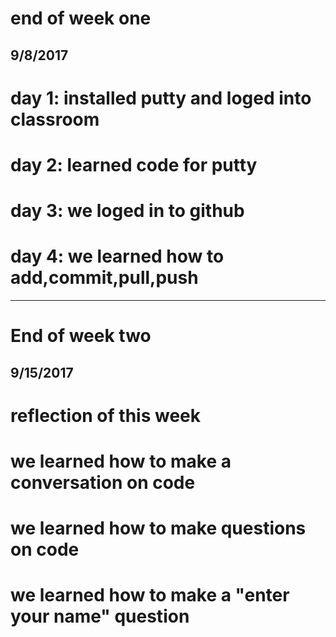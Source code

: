 # end of week one
## 9/8/2017
# day 1: installed putty and loged into classroom
# day 2: learned code for putty
# day 3: we loged in to github
# day 4: we learned how to add,commit,pull,push


---


# End of week two
## 9/15/2017
# reflection of this week
# we learned how to make a conversation on code
# we learned how to make questions on code
# we learned how to make a "enter your name" question
